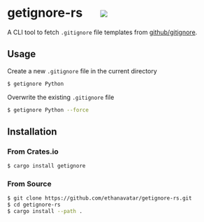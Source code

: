# getignore-rs &emsp; [![](https://img.shields.io/crates/dv/getignore?label=crates.io)](https://crates.io/crates/getignore)


A CLI tool to fetch `.gitignore` file templates from [github/gitignore](https://github.com/github/gitignore).

## Usage

Create a new `.gitignore` file in the current directory

```bash
$ getignore Python
```

Overwrite the existing `.gitignore` file

```bash
$ getignore Python --force
```

## Installation

### From Crates.io

```bash
$ cargo install getignore
```

### From Source

```bash
$ git clone https://github.com/ethanavatar/getignore-rs.git
$ cd getignore-rs
$ cargo install --path .
```